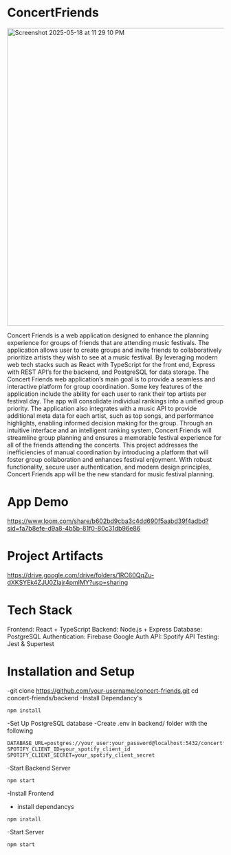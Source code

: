 # ConcertFriends
<img width="693" alt="Screenshot 2025-05-18 at 11 29 10 PM" src="https://github.com/user-attachments/assets/1f298b5c-5e67-4513-a012-d4af1cba4435" />


Concert Friends is a web application designed to enhance the planning experience for groups of friends that are attending music festivals. The application allows user to create groups and invite friends to collaboratively prioritize artists they wish to see at a music festival. By leveraging modern web tech stacks such as React with TypeScript for the front end, Express with REST API’s for the backend, and PostgreSQL for data storage. The Concert Friends web application’s main goal is to provide a seamless and interactive platform for group coordination. 
Some key features of the application include the ability for each user to rank their top artists per festival day. The app will consolidate individual rankings into a unified group priority. The application also integrates with a music API to provide additional meta data for each artist, such as top songs, and performance highlights, enabling informed decision making for the group. Through an intuitive interface and an intelligent ranking system, Concert Friends will streamline group planning and ensures a memorable festival experience for all of the friends attending the concerts. 
This project addresses the inefficiencies of manual coordination by introducing a platform that will foster group collaboration and enhances festival enjoyment. With robust functionality, secure user authentication, and modern design principles, Concert Friends app will be the new standard for  music festival planning.

# App Demo
https://www.loom.com/share/b602bd9cba3c4dd690f5aabd39f4adbd?sid=fa7b8efe-d9a8-4b5b-81f0-80c31db96e86


# Project Artifacts
https://drive.google.com/drive/folders/1RC60QqZu-dXKSYEk4ZJU0Zlajr4pmIMY?usp=sharing

# Tech Stack
Frontend: React + TypeScript
Backend: Node.js + Express
Database: PostgreSQL
Authentication: Firebase Google Auth
API: Spotify API
Testing: Jest & Supertest

# Installation and Setup
-git clone https://github.com/your-username/concert-friends.git
cd concert-friends/backend
-Install Dependancy's
```
npm install
```
-Set Up PostgreSQL database
-Create .env in backend/ folder with the following
```
DATABASE_URL=postgres://your_user:your_password@localhost:5432/concertfriends
SPOTIFY_CLIENT_ID=your_spotify_client_id
SPOTIFY_CLIENT_SECRET=your_spotify_client_secret

```
-Start Backend Server
```
npm start

```
-Install Frontend
- install dependancys
```
npm install
```
-Start Server
```
npm start
```




